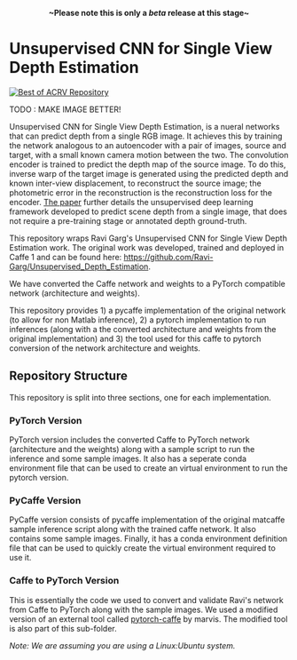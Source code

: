 <p align=center><strong>~Please note this is only a <em>beta</em> release at this stage~</strong></p>

# Unsupervised CNN for Single View Depth Estimation 

[![Best of ACRV Repository](https://img.shields.io/badge/collection-best--of--acrv-%23a31b2a)](https://roboticvision.org/best-of-acrv)

TODO : MAKE IMAGE BETTER!



Unsupervised CNN for Single View Depth Estimation, is a nueral networks that can predict depth from a single RGB image. It achieves this by training the network analogous to an autoencoder with a pair of images, source and target, with a small known camera motion between the two. The convolution encoder is trained to predict the depth map of the source image. To do this,
inverse warp of the target image is generated using the predicted depth and known
inter-view displacement, to reconstruct the source image; the photometric error in the reconstruction is the reconstruction loss for the encoder. [The paper](https://arxiv.org/pdf/1603.04992v2.pdf) further details the unsupervised deep learning framework developed to predict scene depth from a single image, that does not require a pre-training stage or annotated depth ground-truth.

This repository wraps Ravi Garg's Unsupervised CNN for Single View Depth Estimation work. The original work was developed, trained and deployed in Caffe 1 and can be found here: https://github.com/Ravi-Garg/Unsupervised_Depth_Estimation. 

We have converted the Caffe network and weights to a PyTorch compatible network (architecture and weights). 

This repository provides 1) a pycaffe implementation of the original network (to allow for non Matlab inference), 2) a pytorch implementation to run inferences (along with a the converted architecture and weights from the original implementation) and 3) the tool used for this caffe to pytorch conversion of the network architecture and weights.  

## Repository Structure
This repository is split into three sections, one for each implementation.

### PyTorch Version

PyTorch version includes the converted Caffe to PyTorch network (architecture and the weights) along with a sample script to run the inference and some sample images. It also has a seperate conda environment file that can be used to create an virtual environment to run the pytorch version.

### PyCaffe Version

PyCaffe version consists of pycaffe implementation of the original matcaffe sample inference script along with the trained caffe network. It also contains some sample images. Finally, it has a conda environment definition file that can be used to quickly create the virtual environment required to use it.

### Caffe to PyTorch Version

This is essentially the code we used to convert and validate Ravi's network from Caffe to PyTorch along with the sample images. We used a modified version of an external tool called [pytorch-caffe](https://github.com/marvis/pytorch-caffe) by marvis. The modified tool is also part of this sub-folder. 

*Note: We are assuming you are using a Linux:Ubuntu system.*
